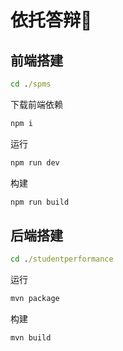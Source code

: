 # 依托答辩💩

## 前端搭建

```cmd
cd ./spms
```

下载前端依赖

```cmd
npm i
```

运行

```cmd
npm run dev
```

构建

```cmd
npm run build
```





## 后端搭建

```cmd
cd ./studentperformance
```

运行

```cmd
mvn package
```

构建

```cmd
mvn build
```

